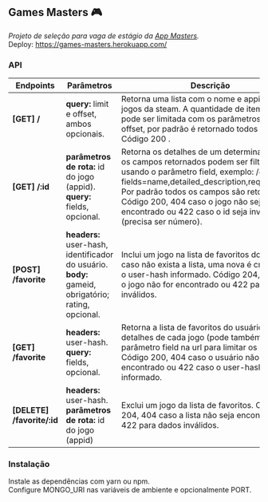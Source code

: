 ## Games Masters :video_game:

_Projeto de seleção para vaga de estágio da [App Masters](https://appmasters.io/en/)._<br>
Deploy: https://games-masters.herokuapp.com/

### API

| Endpoints                  | Parâmetros                                                                                           | Descrição                                                                                                                                                                                                                                                                                                                    |
| -------------------------- | ---------------------------------------------------------------------------------------------------- | ---------------------------------------------------------------------------------------------------------------------------------------------------------------------------------------------------------------------------------------------------------------------------------------------------------------------------- |
| **[GET] /**                | **query:** limit e offset, ambos opcionais.                                                          | Retorna uma lista com o nome e appid dos jogos da steam. A quantidade de items na lista pode ser limitada com os parâmetros limit e offset, por padrão é retornado todos os jogos. Código 200 .                                                                                                                              |
| **[GET] /:id**             | **parâmetros de rota:** id do jogo (appid).<br>**query:** fields, opcional.                          | Retorna os detalhes de um determinado jogo, os campos retornados podem ser filtrados usando o parâmetro field, exemplo: /440/?fields=name,detailed_description,required_age. Por padrão todos os campos são retornados. Código 200, 404 caso o jogo não seja encontrado ou 422 caso o id seja inválido (precisa ser número). |
| **[POST] /favorite**       | **headers:** user-hash, identificador do usuário.<br>**body:** gameid, obrigatório; rating, opcional. | Inclui um jogo na lista de favoritos do usuário, caso não exista a lista, uma nova é criada com o user-hash informado. Código 204, 404 caso o jogo não for encontrado ou 422 para dados inválidos.                                                                                                                           |
| **[GET] /favorite**        | **headers:** user-hash. <br>**query:** fields, opcional.                                             | Retorna a lista de favoritos do usuário, com os detalhes de cada jogo (pode também usar o parâmetro field na url para limitar os campos). Código 200, 404 caso o usuário não seja encontrado ou 422 caso o user-hash não seja informado.                                                                                     |
| **[DELETE] /favorite/:id** | **headers:** user-hash. <br>**parâmetros de rota:** id do jogo (appid)                               | Exclui um jogo da lista de favoritos. Código 204, 404 caso a lista não seja encontrado ou 422 para dados inválidos.                                                                                                                                                                                                          |

### Instalação

Instale as dependências com yarn ou npm.<br>
Configure MONGO_URI nas variáveis de ambiente e opcionalmente PORT.
